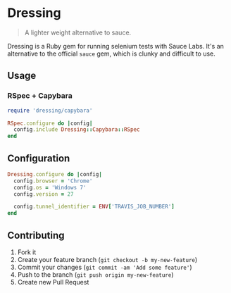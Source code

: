 # Dressing

> A lighter weight alternative to sauce.

Dressing is a Ruby gem for running selenium tests with Sauce Labs. It's an alternative to the official `sauce` gem, which is clunky and difficult to use.

## Usage

### RSpec + Capybara

```ruby
require 'dressing/capybara'

RSpec.configure do |config|
  config.include Dressing::Capybara::RSpec
end
```

## Configuration

```ruby
Dressing.configure do |config|
  config.browser = 'Chrome'
  config.os = 'Windows 7'
  config.version = 27

  config.tunnel_identifier = ENV['TRAVIS_JOB_NUMBER']
end
```

## Contributing

1. Fork it
2. Create your feature branch (`git checkout -b my-new-feature`)
3. Commit your changes (`git commit -am 'Add some feature'`)
4. Push to the branch (`git push origin my-new-feature`)
5. Create new Pull Request
